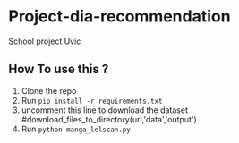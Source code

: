 # Project-dia-recommendation
School project Uvic
## How To use this ?
1. Clone the repo
2. Run `pip install -r requirements.txt`
3. uncomment this line to download the dataset #download_files_to_directory(url,'data','output')
4. Run `python manga_lelscan.py`

